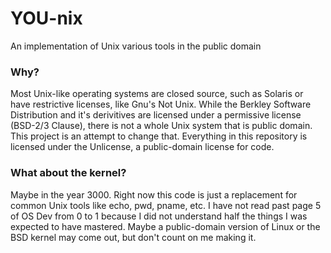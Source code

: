 # YOU-nix
An implementation of Unix various tools in the public domain
### Why?
Most Unix-like operating systems are closed source, such as Solaris or have restrictive licenses, like Gnu's Not Unix. While the Berkley Software Distribution and it's derivitives are licensed under a permissive license (BSD-2/3 Clause), there is not a whole Unix system that is public domain. This project is an attempt to change that. Everything in this repository is licensed under the Unlicense, a public-domain license for code.
### What about the kernel?
Maybe in the year 3000. Right now this code is just a replacement for common Unix tools like echo, pwd, pname, etc. I have not read past page 5 of OS Dev from 0 to 1 because I did not understand half the things I was expected to have mastered. Maybe a public-domain version of Linux or the BSD kernel may come out, but don't count on me making it.
